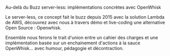 Au-delà du Buzz server-less: implémentations concrètes avec OpenWhisk

Le server-less, ce concept fait le buzz depuis 2015 avec la solution Lambda de AWS, découvrez avec nous à travers démo et live-coding une alternative Open Source : Openwhisk.

Ensemble nous ferons le trait d'union entre un cahier des charges 
et une implémentation basée sur un enchainement d'actions à la sauce OpenWhisk... avec humour, pédagogie et décontraction.
